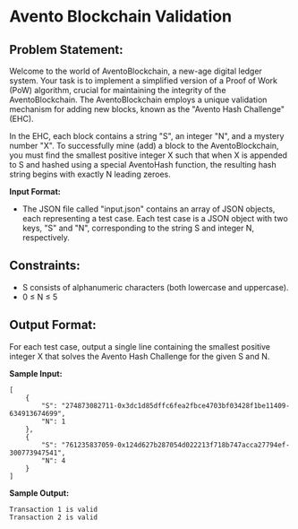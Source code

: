 # Avento Blockchain Validation

## Problem Statement:
Welcome to the world of AventoBlockchain, a new-age digital ledger system. Your task is to implement a simplified version of a Proof of Work (PoW) algorithm, crucial for maintaining the integrity of the AventoBlockchain. The AventoBlockchain employs a unique validation mechanism for adding new blocks, known as the "Avento Hash Challenge" (EHC).

In the EHC, each block contains a string "S", an integer "N", and a mystery number "X". To successfully mine (add) a block to the AventoBlockchain, you must find the smallest positive integer X such that when X is appended to S and hashed using a special AventoHash function, the resulting hash string begins with exactly N leading zeroes.

**Input Format:**
* The JSON file called "input.json" contains an array of JSON objects, each representing a test case. Each test case is a JSON object with two keys, "S" and "N", corresponding to the string S and integer N, respectively. 

## Constraints:
* S consists of alphanumeric characters (both lowercase and uppercase).
* 0 ≤ N ≤ 5

## Output Format:
For each test case, output a single line containing the smallest positive integer X that solves the Avento Hash Challenge for the given S and N.

**Sample Input:**
```
[
    {
        "S": "274873082711-0x3dc1d85dffc6fea2fbce4703bf03428f1be11409-634913674699",
        "N": 1
    },
    {
        "S": "761235837059-0x124d627b287054d022213f718b747acca27794ef-300773947541",
        "N": 4
    }
]
```

**Sample Output:**

```
Transaction 1 is valid
Transaction 2 is valid
```